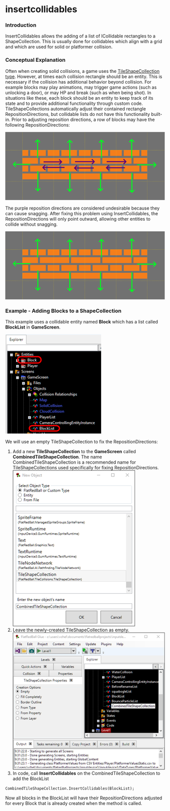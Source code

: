 # insertcollidables

### Introduction

InsertCollidables allows the adding of a list of ICollidable rectangles to a ShapeCollection. This is usually done for collidables which align with a grid and which are used for solid or platformer collision.

### Conceptual Explanation

Often when creating solid collisions, a game uses the [TileShapeCollection type](../../documentation/tools/tiled-plugin/glue-gluevault-component-pages-tile-graphics-plugin-tileshapecollection.md). However, at times each collision rectangle should be an entity. This is necessary if the collision has additional behavior beyond collision. For example blocks may play animations, may trigger game actions (such as unlocking a door), or may HP and break (such as when being shot). In situations like these, each block should be an entity to keep track of its state and to provide additional functionality through custom code. TileShapeCollections automatically adjust their contained rectangle RepositionDirections, but collidable lists do not have this functionality built-in. Prior to adjusting reposition directions, a row of blocks may have the following RepositionDirections:

![](../../media/2021-04-img_606f1937e27db.png)

The purple reposition directions are considered undesirable because they can cause snagging. After fixing this problem using InsertCollidables, the RepositionDirections will only point outward, allowing other entities to collide without snagging.

![](../../media/2021-04-img_606f1960a1e9c.png)

### Example - Adding Blocks to a ShapeCollection

This example uses a collidable entity named **Block** which has a list called **BlockList** in **GameScreen**.

![](../../media/2021-04-img_606f1b18938c1.png)

We will use an empty TileShapeCollection to fix the RepositionDirections:

1. Add a new **TileShapeCollection** to the **GameScreen** called **CombinedTileShapeCollection**. The name CombinedTileShapeCollection is a recommended name for TileShapeCollections used specifically for fixing RepositionDirections. ![](../../media/2021-04-img_606e7af403266.png)
2. Leave the newly-created TileShapeCollection as empty. ![](../../media/2021-04-img_606e7b17605f1.png)
3. In code, call **InsertCollidables** on the CombinedTileShapeCollection to add the BlockList

&#x20;

```
CombinedTileShapeCollection.InsertCollidables(BlockList);
```

Now all blocks in the BlockList will have their RepositionDirections adjusted for every Block that is already created when the method is called.
